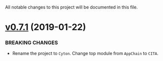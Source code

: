 All notable changes to this project will be documented in this file.

# [v0.7.1](https://github.com/cryptape/cyton-ios/compare/v0.7.0...v0.7.1) (2019-01-22)

### BREAKING CHANGES

* Rename the project to `Cyton`. Change top module from `AppChain` to `CITA`.
